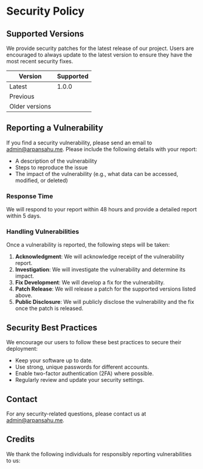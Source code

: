 # Security Policy


## Supported Versions

We provide security patches for the latest release of our project. Users are encouraged to always update to the latest version to ensure they have the most recent security fixes.

| Version       | Supported          |
| ------------- | ------------------ |
| Latest        | 1.0.0 |
| Previous      |  |
| Older versions |                |

## Reporting a Vulnerability

If you find a security vulnerability, please send an email to [admin@arpansahu.me](mailto:admin@arpansahu.me). Please include the following details with your report:

- A description of the vulnerability
- Steps to reproduce the issue
- The impact of the vulnerability (e.g., what data can be accessed, modified, or deleted)

### Response Time

We will respond to your report within 48 hours and provide a detailed report within 5 days.

### Handling Vulnerabilities

Once a vulnerability is reported, the following steps will be taken:

1. **Acknowledgment**: We will acknowledge receipt of the vulnerability report.
2. **Investigation**: We will investigate the vulnerability and determine its impact.
3. **Fix Development**: We will develop a fix for the vulnerability.
4. **Patch Release**: We will release a patch for the supported versions listed above.
5. **Public Disclosure**: We will publicly disclose the vulnerability and the fix once the patch is released.

## Security Best Practices

We encourage our users to follow these best practices to secure their deployment:

- Keep your software up to date.
- Use strong, unique passwords for different accounts.
- Enable two-factor authentication (2FA) where possible.
- Regularly review and update your security settings.

## Contact

For any security-related questions, please contact us at [admin@arpansahu.me](mailto:admin@arpansahu.me).

## Credits

We thank the following individuals for responsibly reporting vulnerabilities to us: